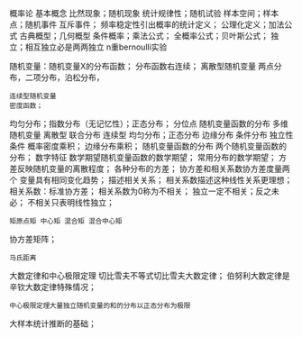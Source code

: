 概率论
  基本概念
  比然现象；随机现象
统计规律性；随机试验
样本空间；样本点；随机事件
互斥事件；
频率稳定性引出概率的统计定义；
公理化定义；加法公式
古典概型；几何概型
条件概率；乘法公式；
全概率公式；贝叶斯公式；
独立；相互独立必是两两独立
n重bernoulli实验

  随机变量：随机变量X的分布函数；
分布函数右连续；
    离散型随机变量
    两点分布，二项分布，泊松分布，

    连续型随机变量
    密度函数；
均匀分布；指数分布（无记忆性）；正态分布；
分位点
    随机变量函数的分布
  多维随机变量
    离散型
    联合分布
    连续型
    均匀分布；正态分布
    边缘分布
    条件分布
    独立性条件
    概率密度乘积；
边缘分布乘积；
    随机变量函数的分布
    两个随机变量函数的分布；
  数字特征
    数学期望随机变量函数的数学期望；
常用分布的数学期望；
    方差反映随机变量的离散程度；
各种分布的方差；
    协方差和相关系数协方差度量两个 变量具有相同变化趋势；
描述相关关系；
相关系数描述这种线性关系更理想；
相关系数：标准协方差；
相关系数为0称为不相关；
独立一定不相关；反之未必；
不相关只表明线性独立；

    矩原点矩 中心矩 混合矩 混合中心矩
协方差矩阵；
 

    马氏距离
  大数定律和中心极限定理
    切比雪夫不等式切比雪夫大数定律；
伯努利大数定律是辛钦大数定律特殊情况；

    中心极限定理大量独立随机变量的和的分布以正态分布为极限
大样本统计推断的基础；
